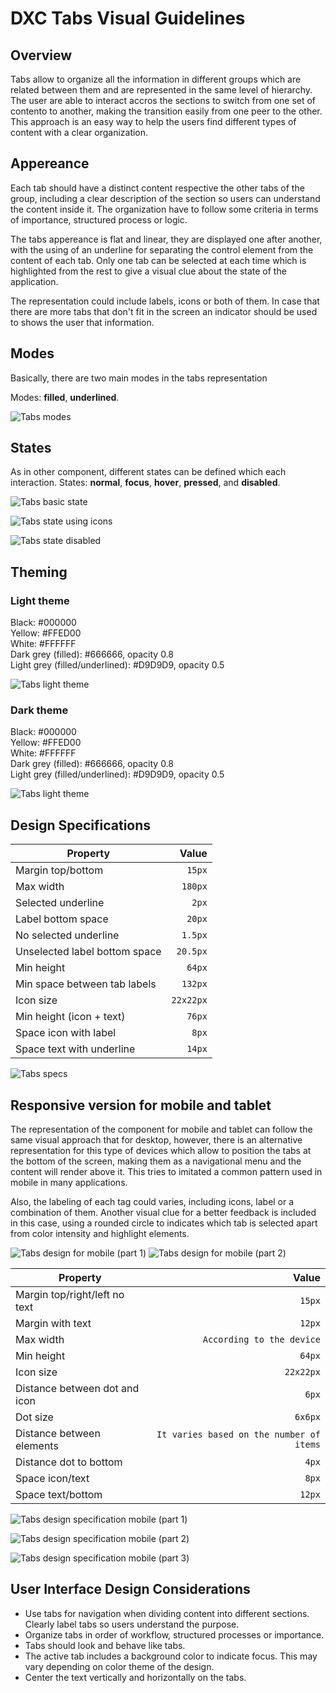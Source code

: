 # DXC Tabs Visual Guidelines

## Overview

Tabs allow to organize all the information in different groups which are related between them and are represented in the same level of hierarchy. The user are able to interact accros the sections to switch from one set of contento to another, making the transition easily from one peer to the other.
This approach is an easy way to help the users find different types of content with a clear organization.

## Appereance

Each tab should have a distinct content respective the other tabs of the group, including a clear description of the section so users can understand the content inside it. The organization have to follow some criteria in terms of importance, structured process or logic.

The tabs appereance is flat and linear, they are displayed one after another, with the using of an underline for separating the control element from the content of each tab. Only one tab can be selected at each time which is highlighted from the rest to give a visual clue about the state of the application.

The representation could include labels, icons or both of them. 
In case that there are more tabs that don't fit in the screen an indicator should be used to shows the user that information.

## Modes

Basically, there are two main modes in the tabs representation

Modes: __filled__, __underlined__.

![Tabs modes](images/tabs_modes.png)

## States

As in other component, different states can be defined which each interaction.
States: __normal__, __focus__, __hover__, __pressed__, and __disabled__.

![Tabs basic state](images/tabs_states_basic.png)

![Tabs state using icons](images/tabs_states_icon.png)

![Tabs state disabled](images/tabs_disabled.png)

## Theming

### Light theme

Black: #000000  
Yellow: #FFED00  
White: #FFFFFF  
Dark grey (filled): #666666, opacity 0.8  
Light grey (filled/underlined): #D9D9D9, opacity 0.5  

![Tabs light theme](images/tabs_light_theme.png)

### Dark theme

Black: #000000  
Yellow: #FFED00  
White: #FFFFFF  
Dark grey (filled): #666666, opacity 0.8  
Light grey (filled/underlined): #D9D9D9, opacity 0.5  

![Tabs light theme](images/tabs_dark_theme.png)

## Design Specifications

| Property           | Value|
|--------------------|------:|
| Margin top/bottom  | `15px`|
| Max width         | `180px` |
| Selected underline | `2px` |
| Label bottom space | `20px` |
| No selected underline| `1.5px` |
| Unselected label bottom space | `20.5px` |
| Min height| `64px` |
| Min space between tab labels| `132px` |
| Icon size | `22x22px` |
| Min height (icon + text) | `76px` |
| Space icon with label | `8px` |
| Space text with underline | `14px` |

![Tabs specs](images/tabs_specs.png)

## Responsive version for mobile and tablet

The representation of the component for mobile and tablet can follow the same visual approach that for desktop, however, there is an alternative representation for this type of devices which allow to position the tabs at the bottom of the screen, making them as a navigational menu and the content will render above it. This tries to imitated a common pattern used in mobile in many applications.

Also, the labeling of each tag could varies, including icons, label or a combination of them. Another visual clue for a better feedback is included in this case, using a rounded circle to indicates which tab is selected apart from color intensity and highlight elements.

![Tabs design for mobile (part 1)](images/tabs_mode_1.png)
![Tabs design for mobile (part 2)](images/tabs_mode_2.png)

| Property           | Value|
|--------------------|------:|
| Margin top/right/left no text | `15px`|
| Margin with text | `12px`|
| Max width | `According to the device` |
| Min height | `64px` |
| Icon size | `22x22px` |
| Distance between dot and icon | `6px` |
| Dot size | `6x6px` |
| Distance between elements | `It varies based on the number of items` |
| Distance dot to bottom | `4px` |
| Space icon/text | `8px` |
| Space text/bottom | `12px` |

![Tabs design specification mobile (part 1)](images/tabs_specs_mobile.png)

![Tabs design specification mobile (part 2)](images/tabs_specs_mobile_2.png)

![Tabs design specification mobile (part 3)](images/tabs_specs_mobile_3.png)


## User Interface Design Considerations

- Use tabs for navigation when dividing content into different sections. Clearly label tabs so users understand the purpose.
- Organize tabs in order of workflow, structured processes or importance.
- Tabs should look and behave like tabs.
- The active tab includes a background color to indicate focus. This may vary depending on color theme of the design.
- Center the text vertically and horizontally on the tabs.